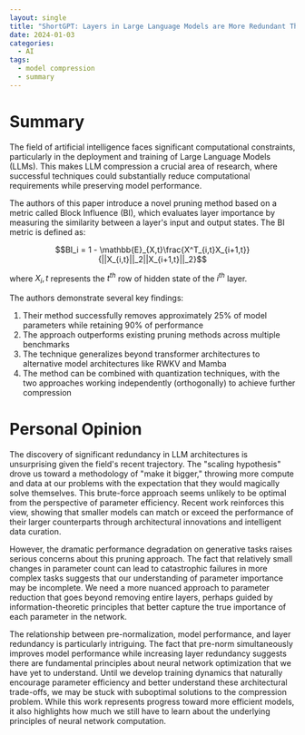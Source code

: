 ```yaml
---
layout: single
title: "ShortGPT: Layers in Large Language Models are More Redundant Than You Expect"
date: 2024-01-03
categories:
  - AI
tags:
  - model compression
  - summary
---
```


# Summary

The field of artificial intelligence faces significant computational constraints, particularly in the deployment and training of Large Language Models (LLMs). This makes LLM compression a crucial area of research, where successful techniques could substantially reduce computational requirements while preserving model performance.

 <!-- excerpt-end -->

The authors of this paper introduce a novel pruning method based on a metric called Block Influence (BI), which evaluates layer importance by measuring the similarity between a layer's input and output states. The BI metric is defined as:

$$BI_i = 1 - \mathbb{E}_{X,t}\frac{X^T_{i,t}X_{i+1,t}}{||X_{i,t}||_2||X_{i+1,t}||_2}$$

where $X_i,t$ represents the $t^{th}$ row of hidden state of the $i^{th}$ layer.

The authors demonstrate several key findings:

1. Their method successfully removes approximately 25% of model parameters while retaining 90% of performance
2. The approach outperforms existing pruning methods across multiple benchmarks
3. The technique generalizes beyond transformer architectures to alternative model architectures like RWKV and Mamba
4. The method can be combined with quantization techniques, with the two approaches working independently (orthogonally) to achieve further compression

# Personal Opinion

The discovery of significant redundancy in LLM architectures is unsurprising given the field's recent trajectory. The "scaling hypothesis" drove us toward a methodology of "make it bigger," throwing more compute and data at our problems with the expectation that they would magically solve themselves. This brute-force approach seems unlikely to be optimal from the perspective of parameter efficiency. Recent work reinforces this view, showing that smaller models can match or exceed the performance of their larger counterparts through architectural innovations and intelligent data curation.

However, the dramatic performance degradation on generative tasks raises serious concerns about this pruning approach. The fact that relatively small changes in parameter count can lead to catastrophic failures in more complex tasks suggests that our understanding of parameter importance may be incomplete. We need a more nuanced approach to parameter reduction that goes beyond removing entire layers, perhaps guided by information-theoretic principles that better capture the true importance of each parameter in the network.

The relationship between pre-normalization, model performance, and layer redundancy is particularly intriguing. The fact that pre-norm simultaneously improves model performance while increasing layer redundancy suggests there are fundamental principles about neural network optimization that we have yet to understand. Until we develop training dynamics that naturally encourage parameter efficiency and better understand these architectural trade-offs, we may be stuck with suboptimal solutions to the compression problem. While this work represents progress toward more efficient models, it also highlights how much we still have to learn about the underlying principles of neural network computation.
